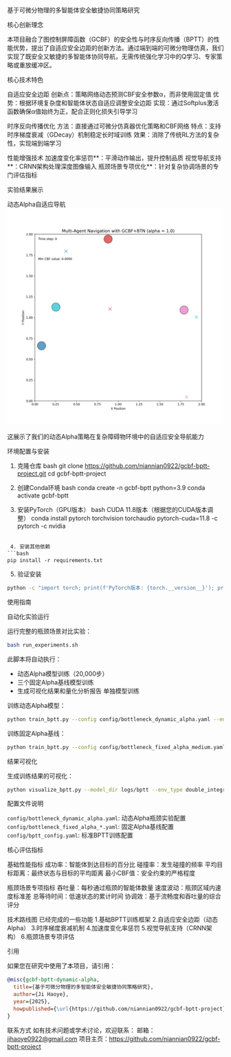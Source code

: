 基于可微分物理的多智能体安全敏捷协同策略研究

核心创新理念

本项目融合了图控制屏障函数（GCBF）的安全性与时序反向传播（BPTT）的性能优势，提出了自适应安全边距的创新方法。通过端到端的可微分物理仿真，我们实现了既安全又敏捷的多智能体协同导航，无需传统强化学习中的Q学习、专家策略或重放缓冲区。

核心技术特色

自适应安全边距
创新点：策略网络动态预测CBF安全参数α，而非使用固定值
优势：根据环境复杂度和智能体状态自适应调整安全边距
实现：通过Softplus激活函数确保α值始终为正，配合正则化损失引导学习

时序反向传播优化
方法：直接通过可微分仿真器优化策略和CBF网络
特点：支持时序梯度衰减（GDecay）机制稳定长时域训练
效果：消除了传统RL方法的复杂性，实现端到端学习

性能增强技术
加速度变化率惩罚**：平滑动作输出，提升控制品质
视觉导航支持**：CRNN架构处理深度图像输入
瓶颈场景专项优化**：针对复杂协调场景的专门评估指标

实验结果展示

动态Alpha自适应导航
![动态Alpha展示](media/dynamic_alpha_vision.gif)

这展示了我们的动态Alpha策略在复杂障碍物环境中的自适应安全导航能力

环境配置与安装
 1. 克隆仓库
bash
git clone https://github.com/niannian0922/gcbf-bptt-project.git
cd gcbf-bptt-project


2. 创建Conda环境
bash
conda create -n gcbf-bptt python=3.9
conda activate gcbf-bptt

 3. 安装PyTorch（GPU版本）
bash
CUDA 11.8版本（根据您的CUDA版本调整）
conda install pytorch torchvision torchaudio pytorch-cuda=11.8 -c pytorch -c nvidia
```

 4. 安装其他依赖
```bash
pip install -r requirements.txt
```

5. 验证安装
```bash
python -c "import torch; print(f'PyTorch版本: {torch.__version__}'); print(f'CUDA可用: {torch.cuda.is_available()}')"
```

使用指南

自动化实验运行

运行完整的瓶颈场景对比实验：
```bash
bash run_experiments.sh
```

此脚本将自动执行：
- 动态Alpha模型训练（20,000步）
- 三个固定Alpha基线模型训练
- 生成可视化结果和量化分析报告
单独模型训练

训练动态Alpha模型：
```bash
python train_bptt.py --config config/bottleneck_dynamic_alpha.yaml --env_type double_integrator
```

训练固定Alpha基线：
```bash
python train_bptt.py --config config/bottleneck_fixed_alpha_medium.yaml --env_type double_integrator
```

结果可视化

生成训练结果的可视化：
```bash
python visualize_bptt.py --model_dir logs/bptt --env_type double_integrator
```

配置文件说明

`config/bottleneck_dynamic_alpha.yaml`: 动态Alpha瓶颈实验配置
`config/bottleneck_fixed_alpha_*.yaml`: 固定Alpha基线配置
`config/bptt_config.yaml`: 标准BPTT训练配置



核心评估指标

基础性能指标
成功率：智能体到达目标的百分比
碰撞率：发生碰撞的频率
平均目标距离：最终状态与目标的平均距离
最小CBF值：安全约束的严格程度

瓶颈场景专项指标
吞吐量：每秒通过瓶颈的智能体数量
速度波动：瓶颈区域内速度标准差
总等待时间：低速状态的累计时间
协调效：基于流畅度和吞吐量的综合评分

技术路线图
已经完成的一些功能 
1.基础BPTT训练框架
2.自适应安全边距（动态Alpha）
3.时序梯度衰减机制
4.加速度变化率惩罚
5.视觉导航支持（CRNN架构）
6.瓶颈场景专项评估



引用

如果您在研究中使用了本项目，请引用：

```bibtex
@misc{gcbf-bptt-dynamic-alpha,
  title={基于可微分物理的多智能体安全敏捷协同策略研究},
  author={Ji Haoye},
  year={2025},
  howpublished={\url{https://github.com/niannian0922/gcbf-bptt-project}}
}
```


联系方式
如有技术问题或学术讨论，欢迎联系：
邮箱：jihaoye0922@gmail.com
项目主页：https://github.com/niannian0922/gcbf-bptt-project

 